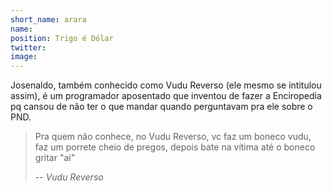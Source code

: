 ```yaml
---
short_name: arara
name:
position: Trigo é Dólar
twitter:
image:
---
```

Josenaldo, também conhecido como Vudu Reverso (ele mesmo se intitulou assim), é um programador aposentado que inventou de fazer a Enciropedia pq cansou de não ter o que mandar quando perguntavam pra ele sobre o PND.

> Pra quem não conhece, no Vudu Reverso, vc faz um boneco vudu, faz um porrete
> cheio de pregos, depois bate na vítima até o boneco gritar "ai"
>
> -- <cite>Vudu Reverso</cite>
